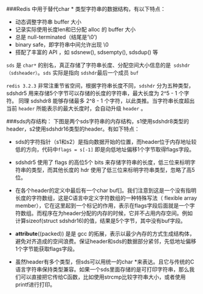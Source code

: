 ###Redis 中用于替代char * 类型字符串的数据结构，有以下特点：

- 动态调整字符串 buffer 大小
- 记录实际使用长度len和已分配 alloc 的 buffer 大小
- 总是 null-terminated（结尾是‘\0’)
- binary safe，即字符串中间允许出现 \0
- 搭配了丰富的 API ，如 sdsnew(), sdsempty(), sdsdup() 等 

`sds` 是 `char*` 的别名，真正存储了字符串长度、分配空间大小信息的是` sdshdr（sdsheader）`。`sds` 实际是指向 `sdshdr`最后一个成员 `buf`

`redis 3.2.3` 非常注重节省空间，根据字符串长度不同，`sdshdr` 分为五种类型，sdshdr5 用来存储5个字节可以存储的长度的字符串，最大长度为 2^5 - 1 个字符。
同理 sdshdr8 能够存储最多 2^8 - 1 个字符，以此类推。当字符串长度超出当前 `header` 所能表示的最大长度时，会自动升级 `header` 。
 
###sds内存结构：
下图是两个sds字符串的内存结构，s1使用sdshdr8类型的header，s2使用sdshdr16类型的header。有如下特点：

- sds的字符指针（s1和s2）是指向数据开始的位置，而header位于内存地址较低的方向，代码中`flags = s[-1]` 即是向低地址偏移1个字节取得flags字段。

- sdshdr5 使用了 flags 的高位5个 bits 来存储字符串的长度，低三位来标明字符串的类型，而其他长度的 hdr 使用了低三位来标明字符串类型，忽略了高5位。

- 在各个header的定义中最后有一个char buf[]。我们注意到这是一个没有指明长度的字符数组，这是C语言中定义字符数组的一种特殊写法（ flexible array member），它在这里起到一个标记的作用，表示在flags字段后面就是一个字符数组。而程序在为header分配的内存的时候，它并不占用内存空间。例如计算sizeof(struct sdshdr16)的值，结果是5个字节，其中没有buf字段。

- ____attribute____((packed)) 是是 gcc 的拓展，表示以最少內存的方式生成结构体，避免对齐造成的空间浪费。保证header和sds的数据部分紧邻，先低地址偏移1个字节能获取flags字段。

- 虽然header有多个类型，但sds可以用统一的char *来表达。且它与传统的C语言字符串保持类型兼容。如果一个sds里面存储的是可打印字符串，那么我们可以直接把它传给C函数，比如使用strcmp比较字符串大小，或者使用printf进行打印。
